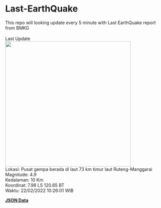 # Last-EarthQuake
This repo will looking update every 5 minute with Last EarthQuake report from BMKG
<br>
<br>
Last Update
<br>
<img src="https://ews.bmkg.go.id/TEWS/data/20220222102601.mmi.jpg" width="400"/>
<br>
Lokasi: Pusat gempa berada di laut 73 km timur laut Ruteng-Manggarai <br>
Magnitude: 4.9 <br>
Kedalaman: 10 Km <br>
Koordinat: 7.98 LS 120.65 BT <br>
Waktu: 22/02/2022 10:26:01 WIB <br>

<a href="./data/data.json">**JSON Data**</a>
